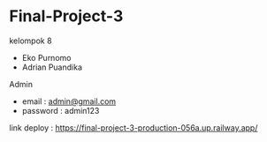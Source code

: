 # Final-Project-3

kelompok 8 
- Eko Purnomo
- Adrian Puandika

Admin
- email : admin@gmail.com
- password : admin123

link deploy : https://final-project-3-production-056a.up.railway.app/
